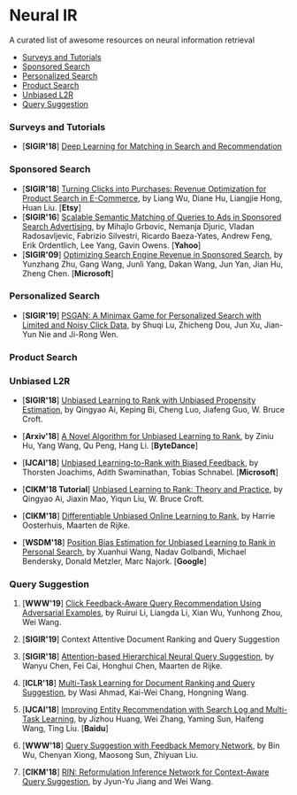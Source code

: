# Neural IR
A curated list of awesome resources on neural information retrieval

+ [Surveys and Tutorials](#Surveys-and-Tutorials)
+ [Sponsored Search](#Sponsored-Search)
+ [Personalized Search](#Personalized-Search)
+ [Product Search](#Product-Search)
+ [Unbiased L2R](#Unbiased-L2R)
+ [Query Suggestion](#Query-Suggestion)

### Surveys and Tutorials
+ [**SIGIR'18**] [Deep Learning for Matching in Search and Recommendation](https://www.comp.nus.edu.sg/~xiangnan/sigir18-deep.pdf)


### Sponsored Search
+ [**SIGIR'18**] [Turning Clicks into Purchases: Revenue Optimization for Product Search in E-Commerce](http://www.public.asu.edu/~liangwu1/turning-clicks-purchases.pdf), by Liang Wu, Diane Hu, Liangjie Hong, Huan Liu. [**Etsy**]
+ [**SIGIR'16**] [Scalable Semantic Matching of Queries to Ads in Sponsored Search Advertising](https://arxiv.org/pdf/1607.01869.pdf), by Mihajlo Grbovic, Nemanja Djuric, Vladan Radosavljevic, Fabrizio Silvestri, Ricardo Baeza-Yates, Andrew Feng, Erik Ordentlich, Lee Yang, Gavin Owens. [**Yahoo**]
+ [**SIGIR'09**] [Optimizing Search Engine Revenue in Sponsored Search](https://dl.acm.org/citation.cfm?id=1572042), by Yunzhang Zhu, Gang Wang, Junli Yang, Dakan Wang, Jun Yan, Jian Hu, Zheng Chen. [**Microsoft**]

### Personalized Search
+ [**SIGIR'19**] [PSGAN: A Minimax Game for Personalized Search with Limited and Noisy Click Data](http://playbigdata.ruc.edu.cn/dou/publication/2019_sigir_psgan.pdf), by Shuqi Lu, Zhicheng Dou, Jun Xu, Jian-Yun Nie and Ji-Rong Wen. 

### Product Search

### Unbiased L2R
+ [**SIGIR'18**] [Unbiased Learning to Rank with Unbiased Propensity Estimation](https://arxiv.org/abs/1804.05938), by Qingyao Ai, Keping Bi, Cheng Luo, Jiafeng Guo, W. Bruce Croft.
+ [**Arxiv'18**] [A Novel Algorithm for Unbiased Learning to Rank](https://arxiv.org/abs/1809.05818), by Ziniu Hu, Yang Wang, Qu Peng, Hang Li. [**ByteDance**]
+ [**IJCAI'18**] [Unbiased Learning-to-Rank with Biased Feedback](https://www.ijcai.org/proceedings/2018/0738.pdf), by Thorsten Joachims, Adith Swaminathan, Tobias Schnabel. [**Microsoft**]
+ [**CIKM'18 Tutorial**] [Unbiased Learning to Rank: Theory and Practice](http://www.cikm2018.units.it/tutorial8.html), by Qingyao Ai, Jiaxin Mao, Yiqun Liu, W. Bruce Croft.
+ [**CIKM'18**] [Differentiable Unbiased Online Learning to Rank](https://staff.fnwi.uva.nl/m.derijke/wp-content/papercite-data/pdf/oosterhuis-differentiable-2018.pdf), by Harrie Oosterhuis, Maarten de Rijke. 

+ [**WSDM'18**] [Position Bias Estimation for Unbiased Learning to Rank in Personal Search](https://static.googleusercontent.com/media/research.google.com/zh-CN//pubs/archive/46485.pdf), by Xuanhui Wang, Nadav Golbandi, Michael Bendersky, Donald Metzler, Marc Najork. [**Google**]


### Query Suggestion
1. [**WWW'19**] [Click Feedback-Aware Query Recommendation Using Adversarial Examples](), by Ruirui Li, Liangda Li, Xian Wu, Yunhong Zhou, Wei Wang.
1. [**SIGIR'19**] Context Attentive Document Ranking and Query Suggestion

1. [**SIGIR'18**] [Attention-based Hierarchical Neural Query Suggestion](https://arxiv.org/abs/1805.02816), by Wanyu Chen, Fei Cai, Honghui Chen, Maarten de Rijke. 

1. [**ICLR'18**] [Multi-Task Learning for Document Ranking and Query Suggestion](https://openreview.net/pdf?id=SJ1nzBeA-), by Wasi Ahmad, Kai-Wei Chang, Hongning Wang.

1. [**IJCAI'18**] [Improving Entity Recommendation with Search Log and Multi-Task Learning](https://www.ijcai.org/proceedings/2018/0571.pdf), by Jizhou Huang, Wei Zhang, Yaming Sun, Haifeng Wang, Ting Liu. [**Baidu**]

1. [**WWW'18**] [Query Suggestion with Feedback Memory Network](https://dl.acm.org/citation.cfm?doid=3178876.3186068), by Bin Wu, Chenyan Xiong, Maosong Sun, Zhiyuan Liu.

1. [**CIKM'18**] [RIN: Reformulation Inference Network for Context-Aware Query Suggestion](https://jyunyu.csie.org/docs/pubs/cikm2018paper.pdf), by Jyun-Yu Jiang and Wei Wang.





    
